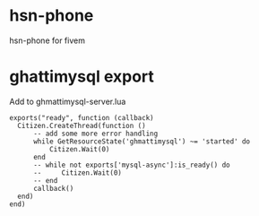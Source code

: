 # hsn-phone
hsn-phone for fivem

# ghattimysql export
Add to ghmattimysql-server.lua
```
exports("ready", function (callback)
  Citizen.CreateThread(function ()
      -- add some more error handling
      while GetResourceState('ghmattimysql') ~= 'started' do
          Citizen.Wait(0)
      end
      -- while not exports['mysql-async']:is_ready() do
      --     Citizen.Wait(0)
      -- end
      callback()
  end)
end)
```
